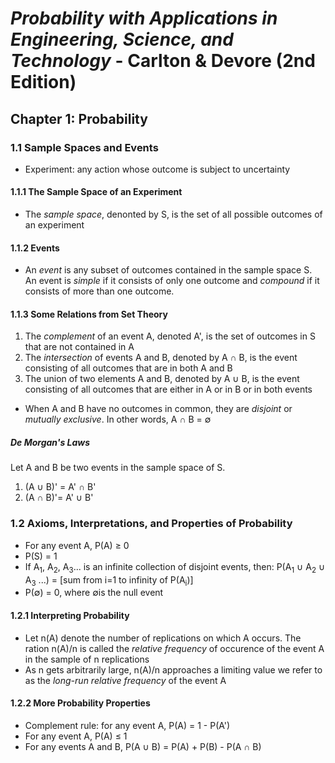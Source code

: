 # *Probability with Applications in Engineering, Science, and Technology* - Carlton & Devore (2nd Edition)
## Chapter 1: Probability
### 1.1 Sample Spaces and Events
* Experiment: any action whose outcome is subject to uncertainty
#### 1.1.1 The Sample Space of an Experiment
* The *sample space*, denonted by S, is the set of all possible outcomes of an experiment
#### 1.1.2 Events
* An *event* is any subset of outcomes contained in the sample space S. An event is *simple* if it consists of only one outcome and *compound* if it consists of more than one outcome.
#### 1.1.3 Some Relations from Set Theory
1. The *complement* of an event A, denoted A', is the set of outcomes in S that are not contained in A
2. The *intersection* of events A and B, denoted by A ∩ B, is the event consisting of all outcomes that are in both A and B
3. The union of two elements A and B, denoted by A ∪ B, is the event consisting of all outcomes that are either in A or in B or in both events
* When A and B have no outcomes in common, they are *disjoint* or *mutually exclusive*. In other words, A ∩ B = ∅
##### De Morgan's Laws
Let A and B be two events in the sample space of S.
1. (A ∪ B)' = A' ∩ B'
2. (A ∩ B)'= A' ∪ B'
### 1.2 Axioms, Interpretations, and Properties of Probability
* For any event A, P(A) ≥ 0
* P(S) = 1
* If A<sub>1</sub>, A<sub>2</sub>, A<sub>3</sub>... is an infinite collection of disjoint events, then: P(A<sub>1</sub> ∪ A<sub>2</sub> ∪ A<sub>3</sub> ...) = [sum from i=1 to infinity of P(A<sub>i</sub>)]
* P(∅) = 0, where ∅is the null event
#### 1.2.1 Interpreting Probability
* Let n(A) denote the number of replications on which A occurs. The ration n(A)/n is called the *relative frequency* of occurence of the event A in the sample of n replications
* As n gets arbitrarily large, n(A)/n approaches a limiting value we refer to as the *long-run relative frequency* of the event A
#### 1.2.2 More Probability Properties
* Complement rule: for any event A, P(A) = 1 - P(A')
* For any event A, P(A) ≤ 1
* For any events A and B, P(A ∪ B) = P(A) + P(B) - P(A ∩ B)
